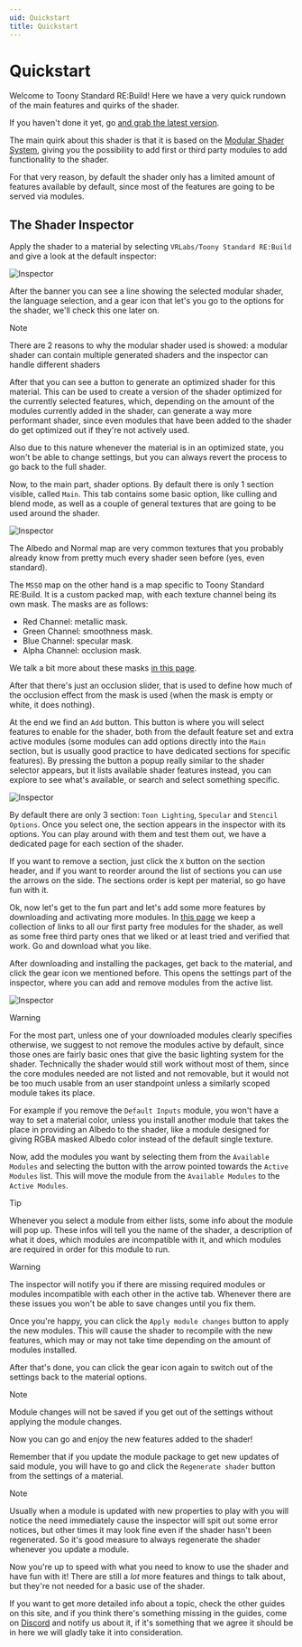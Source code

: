 ```yaml
---
uid: Quickstart
title: Quickstart
---
```


# Quickstart

Welcome to Toony Standard RE:Build! Here we have a very quick rundown of the main features and quirks of the shader.

If you haven't done it yet, go [and grab the latest version](https://github.com/VRLabs/Toony-Standard-Rebuild/releases/latest).

The main quirk about this shader is that it is based on the [Modular Shader System](https://github.com/VRLabs/Modular-Shader-System), giving you the possibility to add first or third party modules to add functionality to the shader.

For that very reason, by default the shader only has a limited amount of features available by default, since most of the features are going to be served via modules.

## The Shader Inspector

Apply the shader to a material by selecting `VRLabs/Toony Standard RE:Build` and give a look at the default inspector:

![Inspector](/images/docs/Quickstart/1.png)

After the banner you can see a line showing the selected modular shader, the language selection, and a gear icon that let's you go to the options for the shader, we'll check this one later on.

> [!NOTE]
> There are 2 reasons to why the modular shader used is showed: a modular shader can contain multiple generated shaders and the inspector can handle different shaders

After that you can see a button to generate an optimized shader for this material. This can be used to create a version of the shader optimized for the currently selected features, which, depending on the amount of the modules currently added in the shader, can generate a way more performant shader, since even modules that have been added to the shader do get optimized out if they're not actively used.

Also due to this nature whenever the material is in an optimized state, you won't be able to change settings, but you can always revert the process to go back to the full shader.

Now, to the main part, shader options.
By default there is only 1 section visible, called `Main`.
This tab contains some basic option, like culling and blend mode, as well as a couple of general textures that are going to be used around the shader.

![Inspector](/images/docs/Quickstart/2.png)

The Albedo and Normal map are very common textures that you probably already know from pretty much every shader seen before (yes, even standard).

The `MSSO` map on the other hand is a map specific to Toony Standard RE:Build. It is a custom packed map, with each texture channel being its own mask.
The masks are as follows:
- Red Channel: metallic mask.
- Green Channel: smoothness mask.
- Blue Channel: specular mask.
- Alpha Channel: occlusion mask.

We talk a bit more about these masks [in this page](notyet).

After that there's just an occlusion slider, that is used to define how much of the occlusion effect from the mask is used (when the mask is empty or white, it does nothing).

At the end we find an `Add` button. This button is where you will select features to enable for the shader, both from the default feature set and extra active modules (some modules can add options directly into the `Main` section, but is usually good practice to have dedicated sections for specific features).
By pressing the button a popup really similar to the shader selector appears, but it lists available shader features instead, you can explore to see what's available, or search and select something specific.

![Inspector](/images/docs/Quickstart/3.png)

By default there are only 3 section: `Toon Lighting`, `Specular` and `Stencil Options`.
Once you select one, the section appears in the inspector with its options.
You can play around with them and test them out, we have a dedicated page for each section of the shader.

If you want to remove a section, just click the `X` button on the section header, and if you want to reorder around the list of sections you can use the arrows on the side. The sections order is kept per material, so go have fun with it.

Ok, now let's get to the fun part and let's add some more features by downloading and activating more modules. 
In [this page](https://github.com/VRLabs/TSR-Modules-List) we keep a collection of links to all our first party free modules for the shader, as well as some free third party ones that we liked or at least tried and verified that work. Go and download what you like.

After downloading and installing the packages, get back to the material, and click the gear icon we mentioned before. This opens the settings part of the inspector, where you can add and remove modules from the active list.

![Inspector](/images/docs/Quickstart/4.png)

> [!WARNING]
> For the most part, unless one of your downloaded modules clearly specifies otherwise, we suggest to not remove the modules active by default, since those ones are fairly basic ones that give the basic lighting system for the shader. 
> Technically the shader would still work without most of them, since the core modules needed are not listed and not removable, but it would not be too much usable from an user standpoint unless a similarly scoped module takes its place.
>
> For example if you remove the `Default Inputs` module, you won't have a way to set a material color, unless you install another module that takes the place in providing an Albedo to the shader, like a module designed for giving RGBA masked Albedo color instead of the default single texture.

Now, add the modules you want by selecting them from the `Available Modules` and selecting the button with the arrow pointed towards the `Active Modules` list. 
This will move the module from the `Available Modules` to the `Active Modules`.

> [!TIP]
> Whenever you select a module from either lists, some info about the module will pop up. These infos will tell you the name of the shader, a description of what it does, which modules are incompatible with it, and which modules are required in order for this module to run.

> [!WARNING]
> The inspector will notify you if there are missing required modules or modules incompatible with each other in the active tab. Whenever there are these issues you won't be able to save changes until you fix them.

Once you're happy, you can click the `Apply module changes` button to apply the new modules. This will cause the shader to recompile with the new features, which may or may not take time depending on the amount of modules installed.

After that's done, you can click the gear icon again to switch out of the settings back to the material options.

> [!NOTE]
> Module changes will not be saved if you get out of the settings without applying the module changes.

Now you can go and enjoy the new features added to the shader!

Remember that if you update the module package to get new updates of said module, you will have to go and click the `Regenerate shader` button from the settings of a material.

> [!NOTE]
> Usually when a module is updated with new properties to play with you will notice the need immediately cause the inspector will spit out some error notices, but other times it may look fine even if the shader hasn't been regenerated.
> So it's good measure to always regenerate the shader whenever you update a module.

Now you're up to speed with what you need to know to use the shader and have fun with it! There are still a *lot* more features and things to talk about, but they're not needed for a basic use of the shader. 

If you want to get more detailed info about a topic, check the other guides on this site, and if you think there's something missing in the guides, come on [Discord](https://discord.vrlabs.dev) and notify us about it, if it's something that we agree it should be in here we will gladly take it into consideration.